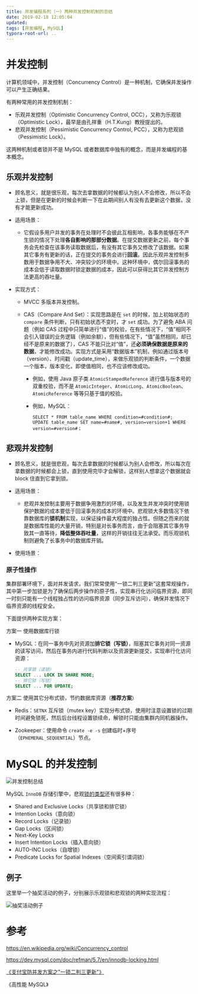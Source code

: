 ```yaml
---
title: 并发编程系列（一）两种并发控制机制的总结
date: 2019-02-18 12:05:04
updated:
tags: [并发编程, MySQL]
typora-root-url: ..
---
```


# 并发控制

计算机领域中，并发控制（Concurrency Control）是一种机制，它确保并发操作可以产生正确结果。

有两种常用的并发控制机制：

* 乐观并发控制（Optimistic Concurrency Control, OCC），又称为乐观锁（Optimistic Lock），最早是由孔祥重（H.T.Kung）教授提出的。
* 悲观并发控制（Pessimistic Concurrency Control, PCC），又称为悲观锁（Pessimistic Lock）。

这两种机制或者锁并不是 MySQL 或者数据库中独有的概念，而是并发编程的基本概念。

## 乐观并发控制

* 顾名思义，就是很乐观，每次去拿数据的时候都认为别人不会修改，所以不会上锁，但是在更新的时候会判断一下在此期间别人有没有去更新这个数据，没有才能更新成功。
* 适用场景：

  * 它假设多用户并发的事务在处理时不会彼此互相影响，各事务能够在不产生锁的情况下处理**各自影响的那部分数据**。在提交数据更新之前，每个事务会先检查在该事务读取数据后，有没有其它事务又修改了该数据。如果其它事务有更新的话，正在提交的事务会进行**回滚**。因此乐观并发控制多数用于数据争用不大、冲突较少的环境中。这种环境中，偶尔回滚事务的成本会低于读取数据时锁定数据的成本，因此可以获得比其它并发控制方法更高的吞吐量。
* 实现方式：

  * MVCC 多版本并发控制。

  * CAS（Compare And Set）：实现思路是在 `set` 的时候，加上初始状态的 `compare` 条件判断，只有初始状态不变时，才 `set` 成功。为了避免 ABA 问题（例如 CAS 过程中只简单进行“值”的校验，在有些情况下，“值”相同不会引入错误的业务逻辑（例如余额），但有些情况下，“值”虽然相同，却已经不是原来的数据了），CAS 不能只比对“值”，还**必须确保数据是原来的数据**，才能修改成功。实现方式是采用“数据版本”机制，例如通过版本号（version）、时间戳（update_time），来做乐观锁的判断条件，一个数据一个版本，版本变化，即使值相同，也不应该修改成功。

    * 例如，使用 Java 原子类 `AtomicStampedReference` 进行值与版本号的双重校验，而不是 `AtomicInteger`、`AtomicLong`、`AtomicBoolean`、`AtomicReference` 等等只基于值的校验。
    * 例如，MySQL：
    
        ```
        SELECT * FROM table_name WHERE condition=#condition#;
        UPDATE table_name SET name=#name#, version=version+1 WHERE version=#version#；
        ```

## 悲观并发控制

- 顾名思义，就是很悲观，每次去拿数据的时候都认为别人会修改，所以每次在拿数据的时候都会上锁，直到使用完毕才会解锁，这样别人想拿这个数据就会 block 住直到它拿到锁。

- 适用场景：

  - 悲观并发控制主要用于数据争用激烈的环境，以及发生并发冲突时使用锁保护数据的成本要低于回滚事务的成本的环境中。悲观锁大多数情况下依靠数据库的**锁机制**实现，以保证操作最大程度的独占性。但随之而来的就是数据库性能的大量开销，特别是对长事务而言，由于会阻塞其它事务导致其一直等待，**降低整体吞吐量**，这样的开销往往无法承受。而乐观锁机制则避免了长事务中的数据库开销。


- 使用场景：

### 原子性操作

集群部署环境下，面对并发请求，我们常常使用“一锁二判三更新”这套常规操作，其中第一步加锁是为了确保后两步操作的原子性，实现串行化访问临界资源，即同一时刻只能有一个线程独占性的访问临界资源（同步互斥访问），确保并发情况下临界资源的线程安全。

下面提供两种实现方案：

方案一 使用数据库行锁

- MySQL：在同一事务中先对资源加**排它锁（写锁）**，阻塞其它事务对同一资源的读写访问，然后在事务内进行代码判断以及资源更新提交，实现串行化访问资源：
  ```sql
  -- 共享锁（读锁）
  SELECT ... LOCK IN SHARE MODE;
  -- 排它锁（写锁）
  SELECT ... FOR UPDATE;
  ```

方案二 使用其它分布式锁，节约数据库资源（**推荐方案**）

- Redis：`SETNX` 互斥锁（mutex key）实现分布式锁，使用时注意设置锁的过期时间避免锁死，然后后台线程设置锁续命，解锁时只能由集群内同机器操作。
  
- Zookeeper：使用命令 `create -e -s` 创建临时+序号（`EPHEMERAL_SEQUENTIAL`）节点。

# MySQL 的并发控制

![并发控制总结](/img/mysql/concurrency_control.png)

MySQL `InnoDB` 存储引擎中，悲观[锁的类型](https://dev.mysql.com/doc/refman/5.7/en/innodb-locking.html)还有很多种：

- Shared and Exclusive Locks（共享锁和排它锁）
- Intention Locks（意向锁）
- Record Locks（记录锁）
- Gap Locks（区间锁）
- Next-Key Locks
- Insert Intention Locks（插入意向锁）
- AUTO-INC Locks（自增锁）
- Predicate Locks for Spatial Indexes（空间索引谓词锁）

## 例子

这里举一个抽奖活动的例子，分别展示乐观锁和悲观锁的两种实现流程：

![抽奖活动例子](/img/mysql/example_of_concurrency_control.jpg)

# 参考

https://en.wikipedia.org/wiki/Concurrency_control

https://dev.mysql.com/doc/refman/5.7/en/innodb-locking.html

[《支付宝防并发方案之"一锁二判三更新"》](https://segmentfault.com/a/1190000011200547)

《高性能 MySQL》
